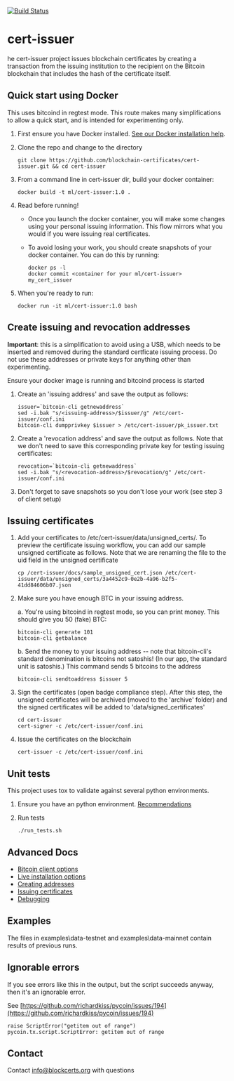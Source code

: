 [![Build Status](https://travis-ci.org/blockchain-certificates/cert-issuer.svg?branch=master)](https://travis-ci.org/blockchain-certificates/cert-issuer)

# cert-issuer

he cert-issuer project issues blockchain certificates by creating a transaction from the issuing institution to the
recipient on the Bitcoin blockchain that includes the hash of the certificate itself. 

## Quick start using Docker

This uses bitcoind in regtest mode. This route makes many simplifications to allow a quick start, and is intended for
experimenting only.

1. First ensure you have Docker installed. [See our Docker installation help](https://github.com/blockchain-certificates/developer-common-docs/blob/master/docker_install.md).

2. Clone the repo and change to the directory

    ```
    git clone https://github.com/blockchain-certificates/cert-issuer.git && cd cert-issuer
    ```


3. From a command line in cert-issuer dir, build your docker container:
    
    ```
    docker build -t ml/cert-issuer:1.0 .
    ```

4. Read before running!

    - Once you launch the docker container, you will make some changes using your personal issuing information. This flow mirrors what you would if you were issuing real certificates.
    - To avoid losing your work, you should create snapshots of your docker container. You can do this by running:

        ```
        docker ps -l
        docker commit <container for your ml/cert-issuer> my_cert_issuer
        ```

5. When you're ready to run:

    ```
    docker run -it ml/cert-issuer:1.0 bash
    ```

## Create issuing and revocation addresses

__Important__: this is a simplification to avoid using a USB, which needs to be inserted and removed during the
standard certficate issuing process. Do not use these addresses or private keys for anything other than experimenting.

Ensure your docker image is running and bitcoind process is started

1. Create an 'issuing address' and save the output as follows:

    ```
    issuer=`bitcoin-cli getnewaddress`
    sed -i.bak "s/<issuing-address>/$issuer/g" /etc/cert-issuer/conf.ini
    bitcoin-cli dumpprivkey $issuer > /etc/cert-issuer/pk_issuer.txt
    ```

2. Create a 'revocation address' and save the output as follows. Note that we don't need to save this
corresponding private key for testing issuing certificates:

    ```
    revocation=`bitcoin-cli getnewaddress`
    sed -i.bak "s/<revocation-address>/$revocation/g" /etc/cert-issuer/conf.ini
    ```

3. Don't forget to save snapshots so you don't lose your work (see step 3 of client setup)

## Issuing certificates

1. Add your certificates to /etc/cert-issuer/data/unsigned_certs/. To preview the certificate issuing workflow, you can add our sample unsigned certificate as follows. Note that
    we are renaming the file to the uid field in the unsigned certificate

    ```
    cp /cert-issuer/docs/sample_unsigned_cert.json /etc/cert-issuer/data/unsigned_certs/3a4452c9-0e2b-4a96-b2f5-41dd84606b07.json
    ```

2. Make sure you have enough BTC in your issuing address.

    a. You're using bitcoind in regtest mode, so you can print money. This should give you 50 (fake) BTC:

    ```
    bitcoin-cli generate 101
    bitcoin-cli getbalance
    ```

    b. Send the money to your issuing address -- note that bitcoin-cli's standard denomination is bitcoins not satoshis! (In our
    app, the standard unit is satoshis.) This command sends 5 bitcoins to the address

    ```
    bitcoin-cli sendtoaddress $issuer 5
    ```

3. Sign the certificates (open badge compliance step). After this step, the unsigned certificates will be archived (moved to the 'archive' folder) and the signed certificates will be added to 'data/signed_certificates'

    ```
    cd cert-issuer
    cert-signer -c /etc/cert-issuer/conf.ini
    ```

4. Issue the certificates on the blockchain

    ```
    cert-issuer -c /etc/cert-issuer/conf.ini
    ```

## Unit tests

This project uses tox to validate against several python environments.

1. Ensure you have an python environment. [Recommendations](https://github.com/blockchain-certificates/developer-common-docs/blob/master/virtualenv.md)

2. Run tests
    ```
    ./run_tests.sh
    ```

## Advanced Docs

- [Bitcoin client options](docs/options.md)
- [Live installation options](docs/live.md)
- [Creating addresses](docs/make_addresses.md)
- [Issuing certificates](docs/issuing.md)
- [Debugging](docs/debugging.md)

## Examples

The files in examples\data-testnet and examples\data-mainnet contain results of previous runs. 

## Ignorable errors

If you see errors like this in the output, but the script succeeds anyway,
then it's an ignorable error. 

See [https://github.com/richardkiss/pycoin/issues/194](https://github.com/richardkiss/pycoin/issues/194)

```
raise ScriptError("getitem out of range")
pycoin.tx.script.ScriptError: getitem out of range
```


## Contact

Contact [info@blockcerts.org](mailto:info@blockcerts.org) with questions

